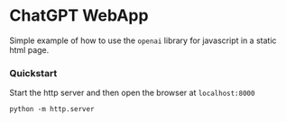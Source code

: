 # ChatGPT WebApp

Simple example of how to use the `openai` library for javascript in a static
html page.

### Quickstart

Start the http server and then open the browser at `localhost:8000`

```console
python -m http.server
```
